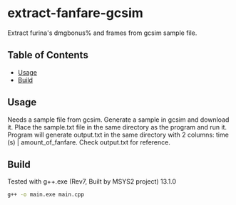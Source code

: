 ﻿# extract-fanfare-gcsim

Extract furina's dmgbonus% and frames from gcsim sample file.

## Table of Contents

- [Usage](#Usage)
- [Build](#Build)

## Usage
Needs a sample file from gcsim. Generate a sample in gcsim and download it. Place the sample.txt file in the same directory as the program and run it.
Program will generate output.txt in the same directory with 2 columns: time (s) | amount_of_fanfare. Check output.txt for reference.

## Build
Tested with g++.exe (Rev7, Built by MSYS2 project) 13.1.0
```bash
g++ -o main.exe main.cpp

